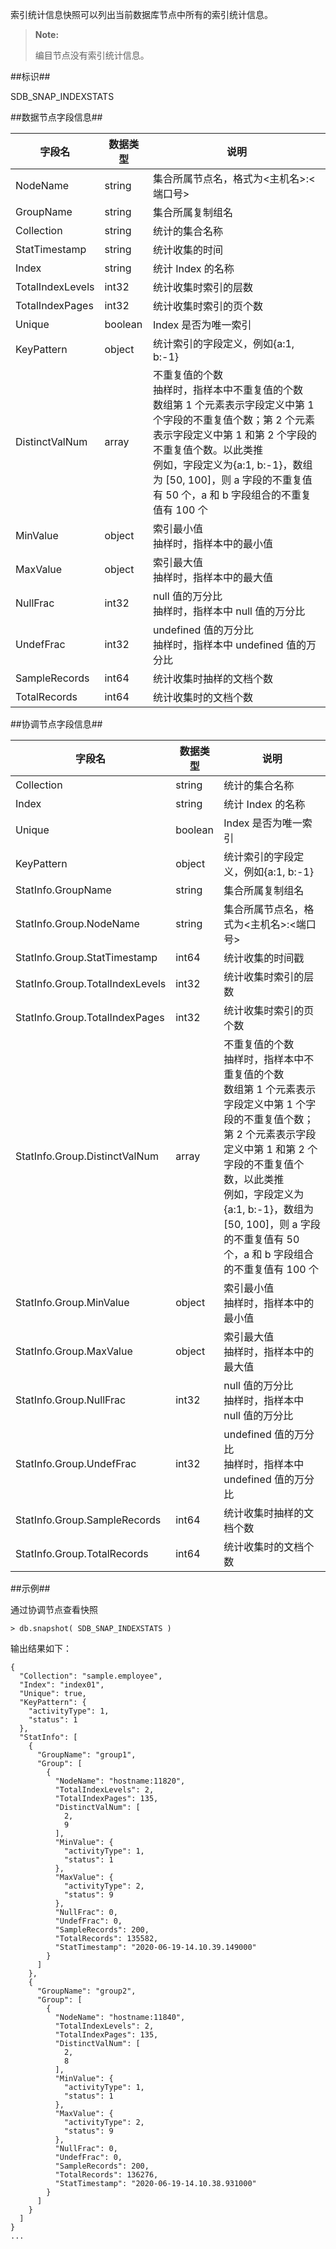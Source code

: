 
索引统计信息快照可以列出当前数据库节点中所有的索引统计信息。

>**Note:**
>
> 编目节点没有索引统计信息。

##标识##

SDB_SNAP_INDEXSTATS

##数据节点字段信息##

| 字段名          | 数据类型 | 说明 |
| --------------- | -------- | ---- |
| NodeName        | string   | 集合所属节点名，格式为<主机名>:<端口号> |
| GroupName       | string   | 集合所属复制组名 |
| Collection      | string   | 统计的集合名称 |
| StatTimestamp   | string   | 统计收集的时间 |
| Index           | string   | 统计 Index 的名称 |
| TotalIndexLevels| int32    | 统计收集时索引的层数 |
| TotalIndexPages | int32    | 统计收集时索引的页个数 |
| Unique          | boolean  | Index 是否为唯一索引 |
| KeyPattern      | object   | 统计索引的字段定义，例如{a:1, b:-1} |
| DistinctValNum  | array    | 不重复值的个数<br>抽样时，指样本中不重复值的个数<br>数组第 1 个元素表示字段定义中第 1 个字段的不重复值个数；第 2 个元素表示字段定义中第 1 和第 2 个字段的不重复值个数。以此类推 <br>例如，字段定义为{a:1, b:-1}，数组为 [50, 100]，则 a 字段的不重复值有 50 个，a 和 b 字段组合的不重复值有 100 个 |
| MinValue        | object   | 索引最小值<br>抽样时，指样本中的最小值 |
| MaxValue        | object   | 索引最大值<br>抽样时，指样本中的最大值 |
| NullFrac        | int32    | null 值的万分比<br>抽样时，指样本中 null 值的万分比 |
| UndefFrac       | int32    | undefined 值的万分比<br>抽样时，指样本中 undefined 值的万分比 |
| SampleRecords   | int64    | 统计收集时抽样的文档个数 |
| TotalRecords    | int64    | 统计收集时的文档个数 |

##协调节点字段信息##

| 字段名                         | 数据类型 | 说明 |
| ------------------------------ | -------- | ---- |
| Collection                     | string   | 统计的集合名称 |
| Index                          | string   | 统计 Index 的名称 |
| Unique                         | boolean  | Index 是否为唯一索引 |
| KeyPattern                     | object   | 统计索引的字段定义，例如{a:1, b:-1} |
| StatInfo.GroupName             | string   | 集合所属复制组名 |
| StatInfo.Group.NodeName        | string   | 集合所属节点名，格式为<主机名>:<端口号> |
| StatInfo.Group.StatTimestamp   | int64    | 统计收集的时间戳 |
| StatInfo.Group.TotalIndexLevels| int32    | 统计收集时索引的层数 |
| StatInfo.Group.TotalIndexPages | int32    | 统计收集时索引的页个数 |
| StatInfo.Group.DistinctValNum  | array    | 不重复值的个数<br>抽样时，指样本中不重复值的个数 <br>数组第 1 个元素表示字段定义中第 1 个字段的不重复值个数；第 2 个元素表示字段定义中第 1 和第 2 个字段的不重复值个数，以此类推<br>例如，字段定义为{a:1, b:-1}，数组为 [50, 100]，则 a 字段的不重复值有 50 个，a 和 b 字段组合的不重复值有 100 个 |
| StatInfo.Group.MinValue        | object   | 索引最小值<br>抽样时，指样本中的最小值 |
| StatInfo.Group.MaxValue        | object   | 索引最大值<br>抽样时，指样本中的最大值 |
| StatInfo.Group.NullFrac        | int32    | null 值的万分比<br>抽样时，指样本中 null 值的万分比 |
| StatInfo.Group.UndefFrac       | int32    | undefined 值的万分比<br>抽样时，指样本中 undefined 值的万分比 |
| StatInfo.Group.SampleRecords   | int64    | 统计收集时抽样的文档个数 |
| StatInfo.Group.TotalRecords    | int64    | 统计收集时的文档个数 |

##示例##

通过协调节点查看快照

```lang-javascript
> db.snapshot( SDB_SNAP_INDEXSTATS )
```

输出结果如下：

```lang-json
{
  "Collection": "sample.employee",
  "Index": "index01",
  "Unique": true,
  "KeyPattern": {
    "activityType": 1,
    "status": 1
  },
  "StatInfo": [
    {
      "GroupName": "group1",
      "Group": [
        {
          "NodeName": "hostname:11820",
          "TotalIndexLevels": 2,
          "TotalIndexPages": 135,
          "DistinctValNum": [
            2,
            9
          ],
          "MinValue": {
            "activityType": 1,
            "status": 1
          },
          "MaxValue": {
            "activityType": 2,
            "status": 9
          },
          "NullFrac": 0,
          "UndefFrac": 0,
          "SampleRecords": 200,
          "TotalRecords": 135582,
          "StatTimestamp": "2020-06-19-14.10.39.149000"
        }
      ]
    },
    {
      "GroupName": "group2",
      "Group": [
        {
          "NodeName": "hostname:11840",
          "TotalIndexLevels": 2,
          "TotalIndexPages": 135,
          "DistinctValNum": [
            2,
            8
          ],
          "MinValue": {
            "activityType": 1,
            "status": 1
          },
          "MaxValue": {
            "activityType": 2,
            "status": 9
          },
          "NullFrac": 0,
          "UndefFrac": 0,
          "SampleRecords": 200,
          "TotalRecords": 136276,
          "StatTimestamp": "2020-06-19-14.10.38.931000"
        }
      ]
    }
  ]
}
...
```


[^_^]:
    本文使用的所有引用及链接
[statistics]:manual/Distributed_Engine/Maintainance/Access_Plan/statistics.md
